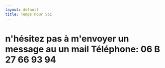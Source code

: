 ```yaml
---
layout: default
title: Temps Pour Soi
---
```

<h1>
n'hésitez pas à m'envoyer un message au un mail
Téléphone: 06 B 27 66 93 94
</h1>
